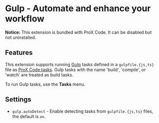 # Gulp - Automate and enhance your workflow

**Notice:** This extension is bundled with ProX Code. It can be disabled but not uninstalled.

## Features

This extension supports running [Gulp](https://gulpjs.com/) tasks defined in a `gulpfile.{js,ts}` file as [ProX Code tasks](https://code.visualstudio.com/docs/editor/tasks). Gulp tasks with the name 'build', 'compile', or 'watch' are treated as build tasks.

To run Gulp tasks, use the **Tasks** menu.

## Settings

- `gulp.autoDetect` - Enable detecting tasks from `gulpfile.{js,ts}` files, the default is `on`.
